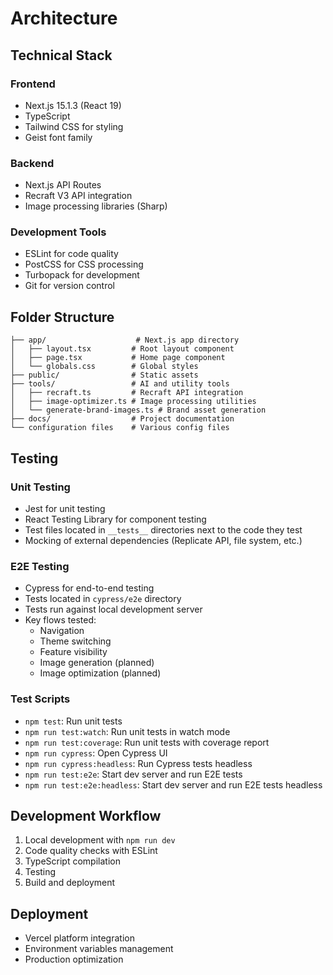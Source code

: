 # Architecture

## Technical Stack

### Frontend
- Next.js 15.1.3 (React 19)
- TypeScript
- Tailwind CSS for styling
- Geist font family

### Backend
- Next.js API Routes
- Recraft V3 API integration
- Image processing libraries (Sharp)

### Development Tools
- ESLint for code quality
- PostCSS for CSS processing
- Turbopack for development
- Git for version control

## Folder Structure
```
├── app/                    # Next.js app directory
│   ├── layout.tsx         # Root layout component
│   ├── page.tsx           # Home page component
│   └── globals.css        # Global styles
├── public/                # Static assets
├── tools/                 # AI and utility tools
│   ├── recraft.ts         # Recraft API integration
│   ├── image-optimizer.ts # Image processing utilities
│   └── generate-brand-images.ts # Brand asset generation
├── docs/                  # Project documentation
└── configuration files    # Various config files
```

## Testing

### Unit Testing
- Jest for unit testing
- React Testing Library for component testing
- Test files located in `__tests__` directories next to the code they test
- Mocking of external dependencies (Replicate API, file system, etc.)

### E2E Testing
- Cypress for end-to-end testing
- Tests located in `cypress/e2e` directory
- Tests run against local development server
- Key flows tested:
  - Navigation
  - Theme switching
  - Feature visibility
  - Image generation (planned)
  - Image optimization (planned)

### Test Scripts
- `npm test`: Run unit tests
- `npm run test:watch`: Run unit tests in watch mode
- `npm run test:coverage`: Run unit tests with coverage report
- `npm run cypress`: Open Cypress UI
- `npm run cypress:headless`: Run Cypress tests headless
- `npm run test:e2e`: Start dev server and run E2E tests
- `npm run test:e2e:headless`: Start dev server and run E2E tests headless

## Development Workflow
1. Local development with `npm run dev`
2. Code quality checks with ESLint
3. TypeScript compilation
4. Testing
5. Build and deployment

## Deployment
- Vercel platform integration
- Environment variables management
- Production optimization
